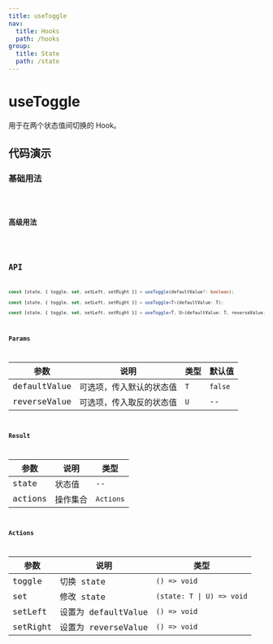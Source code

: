 ```yaml
---
title: useToggle
nav:
  title: Hooks
  path: /hooks
group:
  title: State
  path: /state
---
```


# useToggle

用于在两个状态值间切换的 Hook。

## 代码演示

### 基础用法

<code src="./__demo__/demo01.tsx" />

### 高级用法

<code src="./__demo__/demo02.tsx" />

## API

```ts
const [state, { toggle, set, setLeft, setRight }] = useToggle(defaultValue?: boolean);

const [state, { toggle, set, setLeft, setRight }] = useToggle<T>(defaultValue: T);

const [state, { toggle, set, setLeft, setRight }] = useToggle<T, U>(defaultValue: T, reverseValue: U);
```

### Params

| 参数         | 说明                     | 类型      | 默认值  |
|--------------|--------------------------|-----------|---------|
| defaultValue | 可选项，传入默认的状态值 | `T` | `false` |
| reverseValue | 可选项，传入取反的状态值 | `U` | -- |


### Result

| 参数    | 说明     | 类型      |
|---------|----------|-----------|
| state   | 状态值   | -- |
| actions | 操作集合 | `Actions` |

### Actions

| 参数    | 说明     | 类型      |
|---------|----------|-----------|
| toggle   | 切换 state          | `() => void`            |
| set      | 修改 state          | `(state: T \| U) => void` |
| setLeft | 设置为 defaultValue | `() => void` |
| setRight | 设置为 reverseValue | `() => void` |
